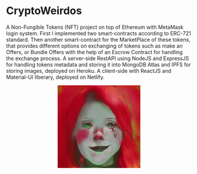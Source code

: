 # CryptoWeirdos

A Non-Fungible Tokens (NFT) project on top of Ethereum with MetaMask login system. First I implemented two smart-contracts according to ERC\-721 standard. Then another smart-contract for the MarketPlace of these tokens, that provides different options on exchanging of tokens such as make an Offers, or Bundle Offers with the help of an Escrow Contract for handling the exchange process. A server-side RestAPI using NodeJS and ExpressJS for handling tokens metadata and storing it into MongoDB Atlas and IPFS for storing images, deployed on Heroku. A client-side with ReactJS and Material-UI liberary, deployed on Netlify.

 
 <p align='center'>
  <a href='https://www.cryptoweirdos.space/'>
    <img src='./assets/logo.jpeg' alt='screenshot' />
  </a>
</p>